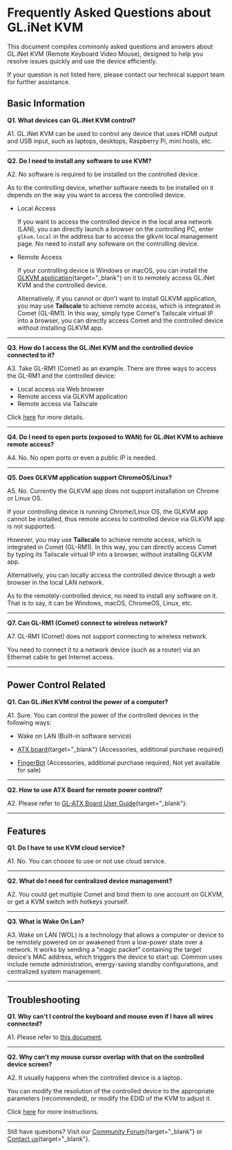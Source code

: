 # Frequently Asked Questions about GL.iNet KVM

This document compiles commonly asked questions and answers about GL.iNet KVM (Remote Keyboard Video Mouse), designed to help you resolve issues quickly and use the device efficiently. 

If your question is not listed here, please contact our technical support team for further assistance.

## Basic Information

**Q1. What devices can GL.iNet KVM control?**

A1. GL.iNet KVM can be used to control any device that uses HDMI output and USB input, such as laptops, desktops, Raspberry Pi, mini hosts, etc.

---

**Q2. Do I need to install any software to use KVM?**

A2. No software is required to be installed on the controlled device. 

As to the controlling device, whether software needs to be installed on it depends on the way you want to access the controlled device.

- Local Access

    If you want to access the controlled device in the local area network (LAN), you can directly launch a browser on the controlling PC, enter `glkvm.local` in the address bar to access the glkvm local management page. No need to install any sofeware on the controlling device.
    
- Remote Access

    If your controlling device is Windows or macOS, you can install the [GLKVM application](https://www.gl-inet.com/app-rm/){target="_blank"} on it to remotely access GL.iNet KVM and the controlled device. 

    Alternatively, if you cannot or don't want to install GLKVM application, you may use **Tailscale** to achieve remote access, which is integrated in Comet (GL-RM1). In this way, simply type Comet's Tailscale virtual IP into a browser, you can directly access Comet and the controlled device without installing GLKVM app.

---

**Q3. How do I access the GL.iNet KVM and the controlled device connected to it?**

A3. Take GL-RM1 (Comet) as an example. There are three ways to access the GL-RM1 and the controlled device: 

- Local access via Web browser
- Remote access via GLKVM application
- Remote access via Tailscale

Click [here](how_to_access_the_controlled_device_connected_to_kvm.md) for more details.

---

**Q4. Do I need to open ports (exposed to WAN) for GL.iNet KVM to achieve remote access?**

A4. No. No open ports or even a public IP is needed.

---

**Q5. Does GLKVM application support ChromeOS/Linux?**

A5. No. Currently the GLKVM app does not support installation on Chrome or Linux OS. 

If your controlling device is running Chrome/Linux OS, the GLKVM app cannot be installed, thus remote access to controlled device via GLKVM app is not supported.

However, you may use **Tailscale** to achieve remote access, which is integrated in Comet (GL-RM1). In this way, you can directly access Comet by typing its Tailscale virtual IP into a browser, without installing GLKVM app.

Alternatively, you can locally access the controlled device through a web browser in the local LAN network.

As to the remotely-controlled device, no need to install any software on it. That is to say, it can be Windows, macOS, ChromeOS, Linux, etc.

---

**Q7. Can GL-RM1 (Comet) connect to wireless network?**

A7. GL-RM1 (Comet) does not support connecting to wireless network.

You need to connect it to a network device (such as a router) via an Ethernet cable to get Internet access.

---

## Power Control Related

**Q1. Can GL.iNet KVM control the power of a computer?**

A1. Sure. You can control the power of the controlled devices in the following ways:

- Wake on LAN (Built-in software service)

- [ATX board](https://docs.gl-inet.com/kvm/en/user_guide/gl-atx-board/){target="_blank"} (Accessories, additional purchase required)

- [FingerBot](https://docs.gl-inet.com/kvm/en/user_guide/gl-rm1/#fingerbot) (Accessories, additional purchase required, Not yet available for sale)

---

**Q2. How to use ATX Board for remote power control?**

A2. Please refer to [GL-ATX Board User Guide](https://docs.gl-inet.com/kvm/en/user_guide/gl-atx-board/){target="_blank"}.

---

## Features

**Q1. Do I have to use KVM cloud service?**

A1. No. You can choose to use or not use cloud service.

---

**Q2. What do I need for centralized device management?**

A2. You could get multiple Comet and bind them to one account on GLKVM, or get a KVM switch with hotkeys yourself.

---

**Q3. What is Wake On Lan?**

A3. Wake on LAN (WOL) is a technology that allows a computer or device to be remotely powered on or awakened from a low-power state over a network. It works by sending a "magic packet" containing the target device's MAC address, which triggers the device to start up. Common uses include remote administration, energy-saving standby configurations, and centralized system management.

---

## Troubleshooting

**Q1. Why can't I control the keyboard and mouse even if I have all wires connected?**

A1. Please refer to [this document](cannot_control_the_mouse.md).

---

**Q2. Why can't my mouse cursor overlap with that on the controlled device screen?**

A2. It usually happens when the controlled device is a laptop.

You can modify the resolution of the controlled device to the appropriate parameters (recommended), or modify the EDID of the KVM to adjust it.

Click [here](mouse_cursors_fail_to_overlap_when_using_glkvm.md) for more instructions.

---

Still have questions? Visit our [Community Forum](https://forum.gl-inet.com){target="_blank"} or [Contact us](https://www.gl-inet.com/contacts/){target="_blank"}.